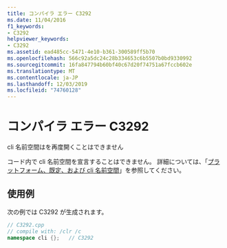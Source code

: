 ```yaml
---
title: コンパイラ エラー C3292
ms.date: 11/04/2016
f1_keywords:
- C3292
helpviewer_keywords:
- C3292
ms.assetid: ead485cc-5471-4e10-b361-300589ff5b70
ms.openlocfilehash: 566c92a5dc24c28b334653c6b5507b0bd9330992
ms.sourcegitcommit: 16fa847794b60bf40c67d20f74751a67fccb602e
ms.translationtype: MT
ms.contentlocale: ja-JP
ms.lasthandoff: 12/03/2019
ms.locfileid: "74760128"
---
```

# <a name="compiler-error-c3292"></a>コンパイラ エラー C3292

cli 名前空間はを再度開くことはできません

コード内で cli 名前空間を宣言することはできません。  詳細については、「[プラットフォーム、既定、および cli 名前空間](../../extensions/platform-default-and-cli-namespaces-cpp-component-extensions.md)」を参照してください。

## <a name="example"></a>使用例

次の例では C3292 が生成されます。

```cpp
// C3292.cpp
// compile with: /clr /c
namespace cli {};   // C3292
```
